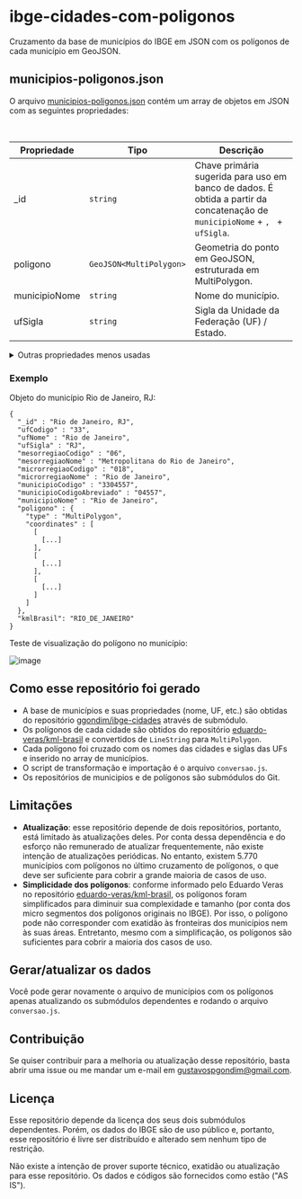 # ibge-cidades-com-poligonos
Cruzamento da base de municípios do IBGE em JSON com os polígonos de cada município em GeoJSON.

## municipios-poligonos.json

O arquivo [municipios-poligonos.json](municipios-poligonos.json) contém um array de objetos em JSON com as seguintes propriedades:

<br>

| Propriedade | Tipo | Descrição |
| --- | --- | --- |
| _id | `string` | Chave primária sugerida para uso em banco de dados. É obtida a partir da concatenação de `municipioNome` + `, ` + `ufSigla`. |
| poligono | `GeoJSON<MultiPolygon>` | Geometria do ponto em GeoJSON, estruturada em MultiPolygon. |
| municipioNome | `string` | Nome do município.|
| ufSigla | `string`| Sigla da Unidade da Federação (UF) / Estado. |

<details>
<summary>
Outras propriedades menos usadas
</summary>
Demais propriedades disponíveis na base de municípios do IBGE estão disponíveis como `string` em cada objeto:
  
- `ufCodigo`
- `ufNome`
- `mesorregiaoCodigo`
- `mesorregiaoNome`
- `microrregiaoCodigo`
- `microrregiaoNome`
- `municipioCodigo`
- `municipioCodigoAbreviado`
  
Adicionalmente, existe uma propriedade `kmlBrasil` com o nome do arquivo do polígono correspondente no repositório [eduardo-veras/kml-brasil](https://github.com/eduardo-veras/kml-brasil).
</details>

### Exemplo

Objeto do município Rio de Janeiro, RJ:

```
{
  "_id" : "Rio de Janeiro, RJ",
  "ufCodigo" : "33",
  "ufNome" : "Rio de Janeiro",
  "ufSigla" : "RJ",
  "mesorregiaoCodigo" : "06",
  "mesorregiaoNome" : "Metropolitana do Rio de Janeiro",
  "microrregiaoCodigo" : "018",
  "microrregiaoNome" : "Rio de Janeiro",
  "municipioCodigo" : "3304557",
  "municipioCodigoAbreviado" : "04557",
  "municipioNome" : "Rio de Janeiro",
  "poligono" : {
    "type" : "MultiPolygon",
    "coordinates" : [
      [
        [...]
      ],
      [
        [...]
      ],
      [
        [...]
      ]
    ]
  },
  "kmlBrasil": "RIO_DE_JANEIRO"
}
```

Teste de visualização do polígono no município:

![image](https://user-images.githubusercontent.com/2074685/145829415-4c3be422-e72e-4031-bdc8-2bfd5fe4be39.png)

## Como esse repositório foi gerado

- A base de municípios e suas propriedades (nome, UF, etc.) são obtidas do repositório [ggondim/ibge-cidades](https://github.com/eduardo-veras/kml-brasil) através de submódulo.
- Os polígonos de cada cidade são obtidos do repositório [eduardo-veras/kml-brasil](https://github.com/eduardo-veras/kml-brasil) e convertidos de `LineString` para `MultiPolygon`.
- Cada polígono foi cruzado com os nomes das cidades e siglas das UFs e inserido no array de municípios.
- O script de transformação e importação é o arquivo `conversao.js`.
- Os repositórios de municipios e de polígonos são submódulos do Git.

## Limitações
- **Atualização**: esse repositório depende de dois repositórios, portanto, está limitado às atualizações deles. Por conta dessa dependência e do esforço não remunerado de atualizar frequentemente, não existe intenção de atualizações periódicas. No entanto, existem 5.770 municípios com polígonos no último cruzamento de polígonos, o que deve ser suficiente para cobrir a grande maioria de casos de uso.
- **Simplicidade dos polígonos**: conforme informado pelo Eduardo Veras no repositório [eduardo-veras/kml-brasil](https://github.com/eduardo-veras/kml-brasil), os polígonos foram simplificados para diminuir sua complexidade e tamanho (por conta dos micro segmentos dos polígonos originais no IBGE). Por isso, o polígono pode não corresponder com exatidão às fronteiras dos municípios nem às suas áreas. Entretanto, mesmo com a simplificação, os polígonos são suficientes para cobrir a maioria dos casos de uso.

## Gerar/atualizar os dados

Você pode gerar novamente o arquivo de municípios com os polígonos apenas atualizando os submódulos dependentes e rodando o arquivo `conversao.js`.

## Contribuição

Se quiser contribuir para a melhoria ou atualização desse repositório, basta abrir uma issue ou me mandar um e-mail em [gustavospgondim@gmail.com](mailto:gustavospgondim@gmail.com).

## Licença

Esse repositório depende da licença dos seus dois submódulos dependentes. Porém, os dados do IBGE são de uso público e, portanto, esse repositório é livre ser distribuído e alterado sem nenhum tipo de restrição.

Não existe a intenção de prover suporte técnico, exatidão ou atualização para esse repositório. Os dados e códigos são fornecidos como estão ("AS IS"). 
